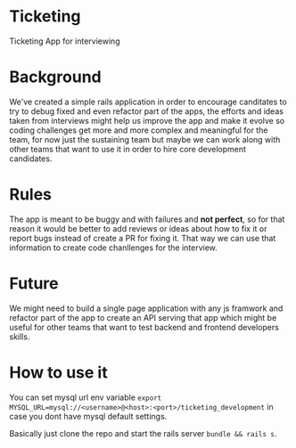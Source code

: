 # Ticketing
Ticketing App for interviewing

# Background

We've created a simple rails application in order to encourage canditates to try to debug fixed and even refactor part of the apps, the efforts and ideas taken from interviews might help us improve the app and make it evolve so coding challenges get more and more complex and meaningful for the team, for now just the sustaining team but maybe we can work along with other teams that want to use it in order to hire core development candidates.

# Rules 
The app is meant to be buggy and with failures and **not perfect**, so for that reason it would be better to add reviews or ideas about how to fix it or report bugs instead of create a PR for fixing it.  That way we can use that information to create code chanllenges for the interview.

# Future

We might need to build a single page application with any js framwork and refactor part of the app to create an API serving that app which might be useful for other teams that want to test backend and frontend developers skills.

# How to use it

You can set mysql url env variable `export MYSQL_URL=mysql://<username>@<host>:<port>/ticketing_development` in case you dont have mysql default settings.

Basically just clone the repo and start the rails server ``bundle && rails s``.
